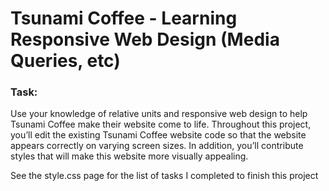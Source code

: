 <h1>Tsunami Coffee - Learning Responsive Web Design (Media Queries, etc) </h1>

<h3>Task:</h3>

<p>Use your knowledge of relative units and responsive web design to help Tsunami Coffee make their website come to life.
Throughout this project, you’ll edit the existing Tsunami Coffee website code so that the website appears correctly on varying screen sizes. In addition, you’ll contribute styles that will make this website more visually appealing.</p>

<p>See the style.css page for the list of tasks I completed to finish this project</p>
